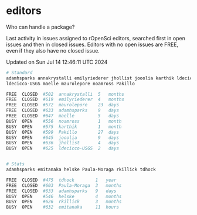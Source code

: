 # editors

Who can handle a package?

Last activity in issues assigned to rOpenSci editors, searched first in open
issues and then in closed issues. Editors with no open issues are FREE, even if
they also have no closed issue.


Updated on Sun Jul 14 12:46:11 UTC 2024

```bash
# Standard
adamhsparks annakrystalli emilyriederer jhollist jooolia karthik ldecicco
ldecicco-USGS maelle maurolepore noamross Pakillo

FREE  CLOSED  #502  annakrystalli  5   months
FREE  CLOSED  #619  emilyriederer  4   months
FREE  CLOSED  #572  maurolepore    23  days
FREE  CLOSED  #633  adamhsparks    9   days
FREE  CLOSED  #647  maelle         5   days
BUSY  OPEN    #556  noamross       1   month
BUSY  OPEN    #575  karthik        1   month
BUSY  OPEN    #599  Pakillo        27  days
BUSY  OPEN    #645  jooolia        9   days
BUSY  OPEN    #636  jhollist       4   days
BUSY  OPEN    #625  ldecicco-USGS  2   days


# Stats
adamhsparks emitanaka helske Paula-Moraga rkillick tdhock

FREE  CLOSED  #475  tdhock        1   year
FREE  CLOSED  #603  Paula-Moraga  3   months
FREE  CLOSED  #633  adamhsparks   9   days
BUSY  OPEN    #546  helske        4   months
BUSY  OPEN    #626  rkillick      3   months
BUSY  OPEN    #632  emitanaka     11  hours
```
